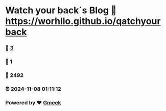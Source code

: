 # Watch your back´s Blog  :link: https://worhllo.github.io/qatchyourback 
### :page_facing_up: [3](https://worhllo.github.io/qatchyourback/tag.html) 
### :speech_balloon: 1 
### :hibiscus: 2492 
### :alarm_clock: 2024-11-08 01:11:12 
### Powered by :heart: [Gmeek](https://github.com/Meekdai/Gmeek)
